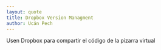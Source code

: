 ```yaml
---
layout: quote
title: Dropbox Version Managment
author: Ucán Pech
---
```


Usen Dropbox para compartir el código de la pizarra virtual